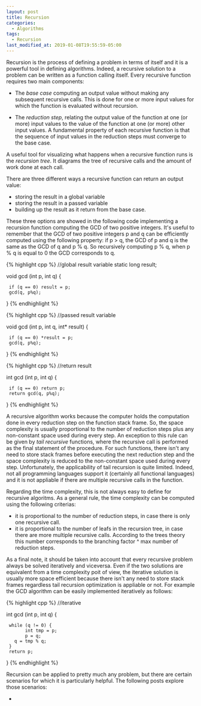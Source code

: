 ```yaml
---
layout: post
title: Recursion
categories:
  - Algorithms
tags:
  - Recursion
last_modified_at: 2019-01-08T19:55:59-05:00
---
```


Recursion is the process of defining a problem in terms of itself and it is a powerful tool in defining algorithms. Indeed, a recursive solution to a problem can be written as a function calling itself. Every recursive function requires two main components:
* The *base case* computing an output value without making any subsequent recursive calls. This is done for one or more input values for which the function is evaluated without recursion.

* The *reduction step*, relating the output value of the function at one (or more) input values to the value of the function at one (or more) other input values. A fundamental property of each recursive function is that the sequence of input values in the reduction steps must converge to the base case.

A useful tool for visualizing what happens when a recursive function runs is the *recursion tree*. It diagrams the tree of recursive calls and the amount of work done at each call.

There are three different ways a recursive function can return an output value:
* storing the result in a global variable
* storing the result in a passed variable
* building up the result as it return from the base case.

These three options are showed in the following code implementing a recursion function computing the GCD of two positive integers. It's useful to remember that the GCD of two positive integers p and q can be efficiently computed using the following property: if p > q, the GCD of p and q is the same as the GCD of q and p % q. So recursively computing p % q, when p % q is equal to 0 the GCD corresponds to q.

{% highlight cpp %}
//global result variable
static long result;

void gcd (int p, int q) {

     if (q == 0) result = p;
     gcd(q, p%q);
}
{% endhighlight %}

{% highlight cpp %}
//passed result variable

void gcd (int p, int q, int* result) {

     if (q == 0) *result = p;
     gcd(q, p%q);
}
{% endhighlight %}

{% highlight cpp %}
//return result

int gcd (int p, int q) {

     if (q == 0) return p;
     return gcd(q, p%q);
}
{% endhighlight %}

A recursive algorithm works because the computer holds the computation done in every reduction step on the function stack frame. So, the space complexity is usually proportional to the number of reduction steps plus any non-constant space used during every step. An exception to this rule can be given by *tail recursive* functions, where the recursive call is performed as the final statement of the procedure. For such functions, there isn't any need to store stack frames before executing the next reduction step and the space complexity is reduced to the non-constant space used during every step. Unfortunately, the applicability of tail recursion is quite limited. Indeed, not all programming languages support it (certainly all functional languages) and it is not appliable if there are multiple recursive calls in the function.

Regarding the time complexity, this is not always easy to define for recursive algoritms. As a general rule, the time complexity can be computed using the following criterias:
* it is proportional to the number of reduction steps, in case there is only one recursive call.
* it is proportional to the number of leafs in the recursion tree, in case there are more multiple recursive calls. According to the trees theory this number corresponds to the branching factor ^ max number of reduction steps.

As a final note, it should be taken into account that every recursive problem always be solved iteratively and viceversa. Even if the two solutions are equivalent from a time complexity poit of view, the iterative solution is usually more space efficient because there isn't any need to store stack frames regardless tail recursion optimization is appliable or not. For example the GCD algorithm can be easily implemented iteratively as follows:

{% highlight cpp %}
//iterative

int gcd (int p, int q) {

     while (q != 0) {
     	   int tmp = p;
     	   p = q;
	   q = tmp % q;
     }
     return p;
}
{% endhighlight %}

Recursion can be applied to pretty much any problem, but there are certain scenarios for which it is particularly helpful. The following posts explore those scenarios:

*
